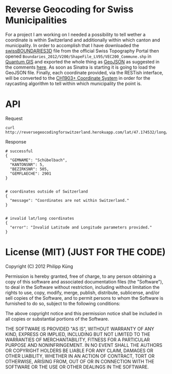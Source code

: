 # Reverse Geocoding for Swiss Municipalities

For a project I am working on I needed a possibility to tell wether a coordinate is within Switzerland and additionally within which canton and municipality. In order to accomplish that I have downloaded the [swissBOUNDARIES3D](http://www.swisstopo.admin.ch/internet/swisstopo/en/home/products/landscape/swissBOUNDARIES3D.html) file from the official Swiss Topography Portal then opened `Boundaries_2012/V200/ShapeFile_LV95/VEC200_Commune.shp` in [Quantum GIS](http://www.qgis.org/) and exported the whole thing as [GeoJSON](http://www.geojson.org/) as suggested in the comments [here](http://vallandingham.me/shapefile_to_geojson.html). As soon as Sinatra is starting it is going to load the GeoJSON file. Finally, each coordinate provided, via the RESTish interface, will be converted to the [CH1903+ Coordinate System](http://de.wikipedia.org/wiki/Schweizer_Landeskoordinaten#Landesvermessung_1995) in order for the raycasting algorithm to tell within which municipality the point is.


# API

Request

    curl http://reversegeocodingforswitzerland.herokuapp.com/lat/47.174532/long/8.897477


Response

    # successful
    {
      "GEMNAME": "Schübelbach",
      "KANTONSNR": 5,
      "BEZIRKSNR": 505,
      "GEMFLAECHE": 2901
    }


    # coordinates outside of Switzerland
    {
      "message": "Coordinates are not within Switzerland."
    }


    # invalid lat/long coordinates
    {
      "error": "Invalid Latitude and Longitude parameters provided."
    }


# License (MIT) (JUST FOR THE CODE)

Copyright (C) 2012 Philipp Küng

Permission is hereby granted, free of charge, to any person obtaining a copy of this software and associated documentation files (the "Software"), to deal in the Software without restriction, including without limitation the rights to use, copy, modify, merge, publish, distribute, sublicense, and/or sell copies of the Software, and to permit persons to whom the Software is furnished to do so, subject to the following conditions:

The above copyright notice and this permission notice shall be included in all copies or substantial portions of the Software.

THE SOFTWARE IS PROVIDED "AS IS", WITHOUT WARRANTY OF ANY KIND, EXPRESS OR IMPLIED, INCLUDING BUT NOT LIMITED TO THE WARRANTIES OF MERCHANTABILITY, FITNESS FOR A PARTICULAR PURPOSE AND NONINFRINGEMENT. IN NO EVENT SHALL THE AUTHORS OR COPYRIGHT HOLDERS BE LIABLE FOR ANY CLAIM, DAMAGES OR OTHER LIABILITY, WHETHER IN AN ACTION OF CONTRACT, TORT OR OTHERWISE, ARISING FROM, OUT OF OR IN CONNECTION WITH THE SOFTWARE OR THE USE OR OTHER DEALINGS IN THE SOFTWARE.